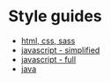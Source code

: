 # Style guides

- [html, css, sass](./htmlcss.md)
- [javascript - simplified](https://standardjs.com/rules.html)
- [javascript - full](./javascript.md)
- [java](./java/java.html)
